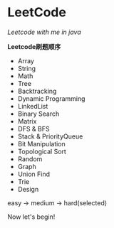 # LeetCode
*Leetcode with me in java*

**Leetcode刷题顺序**
- Array
- String
- Math
- Tree
- Backtracking
- Dynamic Programming
- LinkedList
- Binary Search
- Matrix
- DFS & BFS
- Stack & PriorityQueue
- Bit Manipulation
- Topological Sort
- Random
- Graph
- Union Find
- Trie
- Design

easy -> medium -> hard(selected)

Now let's begin!
